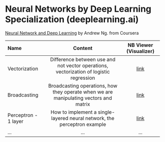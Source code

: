 # Neural Networks by Deep Learning Specialization (deeplearning.ai)
[Neural Network and Deep Learning](https://www.coursera.org/learn/neural-networks-deep-learning/home/welcome) by Andrew Ng. from Coursera

| Name              | Content | NB Viewer (Visualizer) |
| :---------------- | :------: | :------: |
| Vectorization        |   Difference between use and not vector operations, vectorization of logistic regression   | [link](https://nbviewer.org/github/joaocarvoli/neural-networks/blob/main/1.vectorization.ipynb)|
| Broadcasting           |   Broadcasting operations, how they operate when we are manipulating vectors and matrix   | [link](https://nbviewer.org/github/joaocarvoli/neural-networks/blob/main/2.broadcasting.ipynb) |
| Perceptron - 1 layer    |  How to implement a single-layered neural network, the perceptron example    | [link](https://nbviewer.org/github/joaocarvoli/neural-networks/blob/main/3.single-perceptron.ipynb) |
| ... |  ...   | ... |
